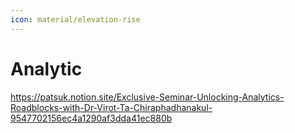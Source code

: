 ```yaml
---
icon: material/elevation-rise
---
```


# Analytic

https://patsuk.notion.site/Exclusive-Seminar-Unlocking-Analytics-Roadblocks-with-Dr-Virot-Ta-Chiraphadhanakul-9547702156ec4a1290af3dda41ec880b
